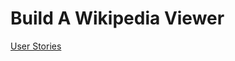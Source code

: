 # Build A Wikipedia Viewer

[User Stories](https://www.freecodecamp.org/learn/coding-interview-prep/take-home-projects/build-a-wikipedia-viewer)


